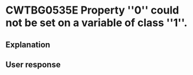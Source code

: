 # CWTBG0535E Property ''0'' could not be set on a variable of class ''1''.

## Explanation

## User response